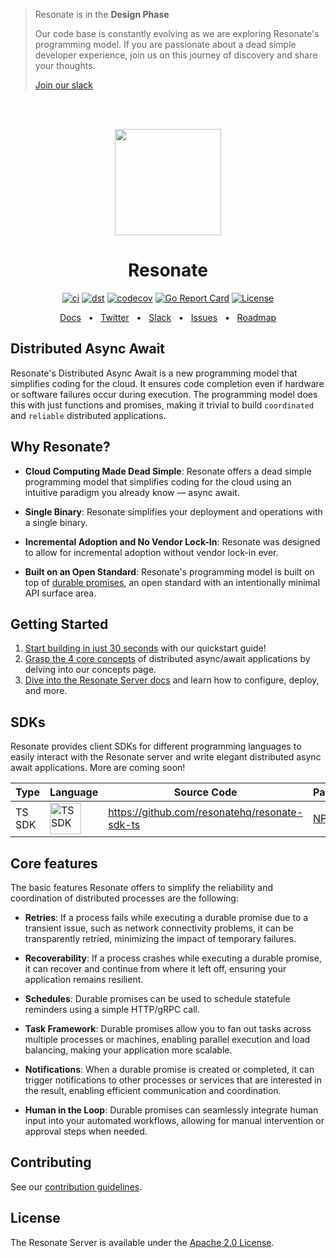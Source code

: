 > Resonate is in the **Design Phase**
>
> Our code base is constantly evolving as we are exploring Resonate's programming model. If you are passionate about a dead simple developer experience, join us on this journey of discovery and share your thoughts.
>
> [Join our slack](https://resonatehq.io/slack)


<br /><br />

<p align="center">
    <img height="170"src="./docs/img/echo.png">
</p>

<h1 align="center">Resonate</h1>

<div align="center">

[![ci](https://github.com/resonatehq/resonate/actions/workflows/cicd.yaml/badge.svg)](https://github.com/resonatehq/resonate/actions/workflows/cicd.yaml)
[![dst](https://github.com/resonatehq/resonate/actions/workflows/dst.yaml/badge.svg)](https://github.com/resonatehq/resonate/actions/workflows/dst.yaml)
[![codecov](https://codecov.io/gh/resonatehq/resonate/branch/main/graph/badge.svg)](https://codecov.io/gh/resonatehq/resonate)
[![Go Report Card](https://goreportcard.com/badge/github.com/resonatehq/resonate)](https://goreportcard.com/report/github.com/resonatehq/resonate)
[![License](https://img.shields.io/badge/License-Apache_2.0-blue.svg)](https://opensource.org/licenses/Apache-2.0)

</div>

<div align="center">
<a href="https://docs.resonatehq.io">Docs</a>
  <span>&nbsp;&nbsp;•&nbsp;&nbsp;</span>
  <a href="https://twitter.com/resonatehqio">Twitter</a>
  <span>&nbsp;&nbsp;•&nbsp;&nbsp;</span>
  <a href="https://resonatehqcommunity.slack.com">Slack</a>
  <span>&nbsp;&nbsp;•&nbsp;&nbsp;</span>
  <a href="https://github.com/resonatehq/resonate/issues">Issues</a>
  <span>&nbsp;&nbsp;•&nbsp;&nbsp;</span>
  <a href="https://github.com/resonatehq/resonate/issues/131">Roadmap</a>
  <br />
</div>

## Distributed Async Await

Resonate's Distributed Async Await is a new programming model that simplifies coding for the cloud. It ensures code completion even if hardware or software failures occur during execution. The programming model does this with just functions and promises, making it trivial to build `coordinated` and `reliable` distributed applications.

## Why Resonate?

- **Cloud Computing Made Dead Simple**: Resonate offers a dead simple programming model that simplifies coding for the cloud using an intuitive paradigm you already know — async await.

- **Single Binary**: Resonate simplifies your deployment and operations with a single binary.

- **Incremental Adoption and No Vendor Lock-In**: Resonate was designed to allow for incremental adoption without vendor lock-in ever.

- **Built on an Open Standard**: Resonate's programming model is built on top of [durable promises](https://github.com/resonatehq/durable-promise-specification), an open standard with an intentionally minimal API surface area.

## Getting Started

1. [Start building in just 30 seconds](https://docs.resonatehq.io/getting-started/quickstart) with our quickstart guide!
2. [Grasp the 4 core concepts](https://docs.resonatehq.io/getting-started/concepts) of distributed async/await applications by delving into our concepts page.
3. [Dive into the Resonate Server docs](https://docs.resonatehq.io/resonate/overview) and learn how to configure, deploy, and more.

## SDKs

Resonate provides client SDKs for different programming languages to easily interact with the Resonate server and write elegant distributed async await applications. More are coming soon!

| Type        | Language                                                                                       | Source Code                                                             | Package                                                                 |
| ----------- | ---------------------------------------------------------------------------------------------- | ----------------------------------------------------------------------- | ----------------------------------------------------------------------- |
| TS SDK      | <img alt="TS SDK" src="https://upload.wikimedia.org/wikipedia/commons/4/4c/Typescript_logo_2020.svg" width="50px"/>             | https://github.com/resonatehq/resonate-sdk-ts | [NPM](https://www.npmjs.com/package/@resonatehq/sdk)                     |

## Core features

The basic features Resonate offers to simplify the reliability and coordination of distributed processes are the following:

- **Retries**: If a process fails while executing a durable promise due to a transient issue, such as network connectivity problems, it can be transparently retried, minimizing the impact of temporary failures.

- **Recoverability**: If a process crashes while executing a durable promise, it can recover and continue from where it left off, ensuring your application remains resilient.

- **Schedules**: Durable promises can be used to schedule statefule reminders using a simple HTTP/gRPC call.

- **Task Framework**: Durable promises allow you to fan out tasks across multiple processes or machines, enabling parallel execution and load balancing, making your application more scalable.

- **Notifications**: When a durable promise is created or completed, it can trigger notifications to other processes or services that are interested in the result, enabling efficient communication and coordination.

- **Human in the Loop**: Durable promises can seamlessly integrate human input into your automated workflows, allowing for manual intervention or approval steps when needed.

## Contributing

See our [contribution guidelines](CONTRIBUTING.md).

## License

The Resonate Server is available under the [Apache 2.0 License](LICENSE).
